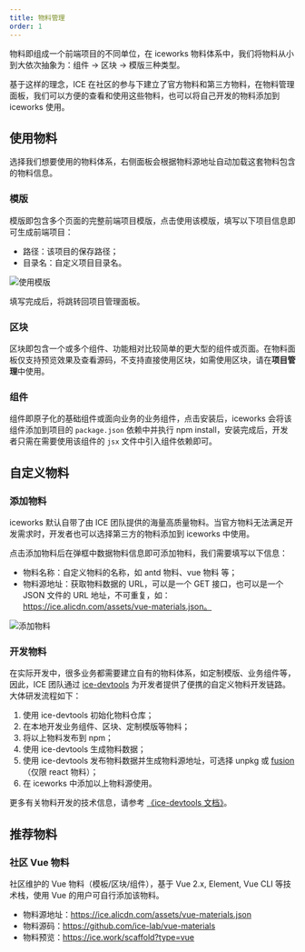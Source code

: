 ```yaml
---
title: 物料管理
order: 1
---
```


物料即组成一个前端项目的不同单位，在 iceworks 物料体系中，我们将物料从小到大依次抽象为：组件 -> 区块 -> 模版三种类型。

基于这样的理念，ICE 在社区的参与下建立了官方物料和第三方物料，在物料管理面板，我们可以方便的查看和使用这些物料，也可以将自己开发的物料添加到 iceworks 使用。

## 使用物料

选择我们想要使用的物料体系，右侧面板会根据物料源地址自动加载这套物料包含的物料信息。

### 模版

模版即包含多个页面的完整前端项目模版，点击使用该模版，填写以下项目信息即可生成前端项目：

- 路径：该项目的保存路径；
- 目录名：自定义项目目录名。

![使用模版](https://img.alicdn.com/tfs/TB1od2_eQ9E3KVjSZFGXXc19XXa-2791-1534.png)

填写完成后，将跳转回项目管理面板。

### 区块

区块即包含一个或多个组件、功能相对比较简单的更大型的组件或页面。在物料面板仅支持预览效果及查看源码，不支持直接使用区块，如需使用区块，请在**项目管理**中使用。

### 组件

组件即原子化的基础组件或面向业务的业务组件，点击安装后，iceworks 会将该组件添加到项目的 `package.json` 依赖中并执行 npm install，安装完成后，开发者只需在需要使用该组件的 `jsx` 文件中引入组件依赖即可。

## 自定义物料

### 添加物料

iceworks 默认自带了由 ICE 团队提供的海量高质量物料。当官方物料无法满足开发需求时，开发者也可以选择第三方的物料添加到 iceworks 中使用。

点击添加物料后在弹框中数据物料信息即可添加物料，我们需要填写以下信息：

- 物料名称：自定义物料的名称，如 antd 物料、vue 物料 等；
- 物料源地址：获取物料数据的 URL，可以是一个 GET 接口，也可以是一个 JSON 文件的 URL 地址，不可重复，如：https://ice.alicdn.com/assets/vue-materials.json。

![添加物料](https://img.alicdn.com/tfs/TB1VY.ybwFY.1VjSZFqXXadbXXa-2790-1532.png)

### 开发物料

在实际开发中，很多业务都需要建立自有的物料体系，如定制模版、业务组件等，因此，ICE 团队通过 [ice-devtools](https://ice.work/docs/materials/about) 为开发者提供了便携的自定义物料开发链路。大体研发流程如下：

1. 使用 ice-devtools 初始化物料仓库；
2. 在本地开发业务组件、区块、定制模版等物料；
3. 将以上物料发布到 npm；
4. 使用 ice-devtools 生成物料数据；
5. 使用 ice-devtools 发布物料数据并生成物料源地址，可选择 unpkg 或 [fusion](https://fusion.design/)（仅限 react 物料）；
6. 在 iceworks 中添加以上物料源使用。

更多有关物料开发的技术信息，请参考 [《ice-devtools 文档》](https://ice.work/docs/materials/about)。

## 推荐物料

### 社区 Vue 物料

社区维护的 Vue 物料（模板/区块/组件），基于 Vue 2.x, Element, Vue CLI 等技术栈，使用 Vue 的用户可自行添加该物料。

- 物料源地址：https://ice.alicdn.com/assets/vue-materials.json
- 物料源码：https://github.com/ice-lab/vue-materials
- 物料预览：https://ice.work/scaffold?type=vue
